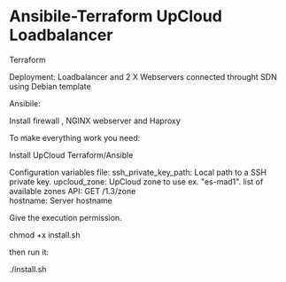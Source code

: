 # Ansibile-Terraform UpCloud Loadbalancer

Terraform 

Deployment: Loadbalancer and 2 X Webservers connected throught SDN using Debian template


Ansibile:

Install firewall , NGINX webserver and Haproxy  


To make everything work you need:

Install UpCloud Terraform/Ansible 

Configuration variables file:
ssh_private_key_path: 	Local path to a SSH private key.
upcloud_zone: 	UpCloud zone to use ex. "es-mad1".  list of available zones API: GET  /1.3/zone  
hostname: 	Server hostname

Give the execution permission.

chmod +x install.sh

then run it:

./install.sh

 
 
